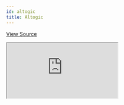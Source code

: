 ```yaml
---
id: altogic
title: Altogic
---
```


[View Source](https://github.com/pankod/refine/tree/master/examples/dataProvider/altogic)

<iframe src="https://codesandbox.io/embed/refine-altogic-example-2wpc7?autoresize=1&fontsize=14&module=%2Fsrc%2FApp.tsx&theme=dark&view=preview"
    style={{width: "100%", height:"80vh", border: "0px", borderRadius: "8px", overflow:"hidden"}}
    title="refine-strapi-example"
    allow="accelerometer; ambient-light-sensor; camera; encrypted-media; geolocation; gyroscope; hid; microphone; midi; payment; usb; vr; xr-spatial-tracking"
    sandbox="allow-forms allow-modals allow-popups allow-presentation allow-same-origin allow-scripts"
></iframe>
